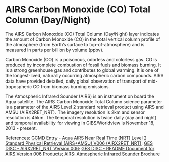 # AIRS Carbon Monoxide (CO) Total Column (Day/Night)

The AIRS Carbon Monoxide (CO) Total Column (Day/Night) layer indicates the amount of Carbon Monoxide (CO) in the total vertical column profile of the atmosphere (from Earth’s surface to top-of-atmosphere) and is measured in parts per billion by volume (ppbv). 

Carbon Monoxide (CO) is a poisonous, odorless and colorless gas. CO is produced by incomplete combustion of fossil fuels and biomass burning.  It is a strong greenhouse gas and contributes to global warming. It is one of the longest-lived, naturally occurring atmospheric carbon compounds. AIRS data have provided detailed, daily global observation of transport of mid-tropospheric CO from biomass burning emissions.

The Atmospheric Infrared Sounder (AIRS) is an instrument on board the Aqua satellite. The AIRS Carbon Monoxide Total Column science parameter is a parameter of the AIRS Level 2 standard retrieval product using AIRS and AMSU (AIRX2RET_NRT). The imagery resolution is 2km and sensor resolution is 45km. The temporal resolution is twice daily (day and night) and temporal availability for viewing in GIBS/Worldview is November 18, 2013 - present.

References: [GCMD Entry - Aqua AIRS Near Real Time (NRT) Level 2 Standard Physical Retrieval (AIRS+AMSU) V006 (AIRX2RET_NRT)](http://gcmd.nasa.gov/KeywordSearch/Metadata.do?Portal=GCMD&EntryId=GES_DISC_AIRX2RET_NRT_V006&MetadataView=Full); [
GES DISC - AIRX2RET_NRT Version 006](http://disc.sci.gsfc.nasa.gov/datacollection/AIRX2RET_NRT_V006.html); [GES DISC - README Document for AIRS Version 006 Products](ftp://airsl2.gesdisc.eosdis.nasa.gov/ftp/data/s4pa/Aqua_AIRS_Level2/AIRX2RET.006/doc/README.AIRS_V6.pdf); [AIRS: Atmospheric Infrared Sounder Brochure](http://issuu.com/atmospheric-infrared-sounder/docs/airs-dataproducts-brochure-2012)
